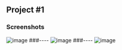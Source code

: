 ## Project #1 
### Screenshots
![image](https://github.com/user-attachments/assets/b25b4d67-9993-49be-9568-8d1cc6aeb9f4)
###----
![image](https://github.com/user-attachments/assets/4f51ee50-c840-4b46-8d8a-de9343b14e4e)
###----
![image](https://github.com/user-attachments/assets/e9d23633-750c-4d83-af51-5146f5966851)
